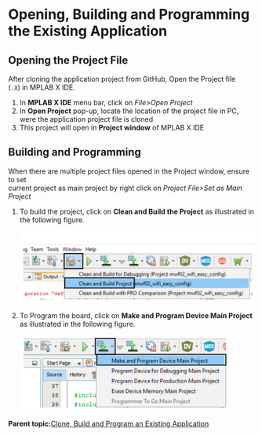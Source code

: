# Opening, Building and Programming the Existing Application

## Opening the Project File

After cloning the application project from GitHub, Open the Project file<br /> \(`.X`\) in MPLAB X IDE.

1.  In **MPLAB X IDE** menu bar, click on *File\>Open Project*
2.  In **Open Project** pop-up, locate the location of the project file in PC, were the application project file is cloned
3.  This project will open in **Project window** of MPLAB X IDE

## Building and Programming

When there are multiple project files opened in the Project window, ensure to set<br /> current project as main project by right click on *Project File\>Set as Main Project*

1.  To build the project, click on **Clean and Build the Project** as illustrated in the following figure.

    ![Building the Project](images/GUID-11A66698-B8C3-4B44-A92F-F8B8CF5F9642-low.png)

2.  To Program the board, click on **Make and Program Device Main Project** as illustrated in the following figure.

    ![Make and Program](images/GUID-488A76C8-FE78-46F8-A2ED-E761E2AF15B2-low.png)


**Parent topic:**[Clone, Build and Program an Existing Application](GUID-D8E431D1-962C-48A4-AD83-C22EB92DE431.md)

